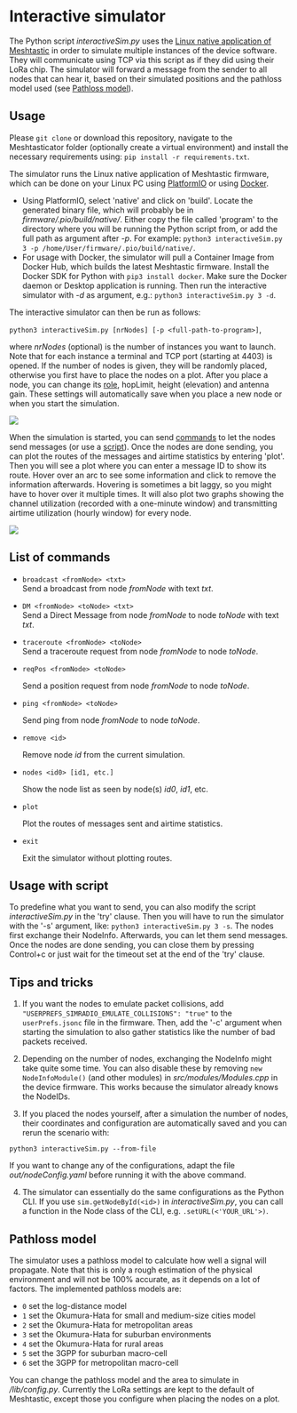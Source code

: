 # Interactive simulator

The Python script *interactiveSim.py* uses the [Linux native application of Meshtastic](https://meshtastic.org/docs/software/linux-native) in order to simulate multiple instances of the device software. They will communicate using TCP via this script as if they did using their LoRa chip. The simulator will forward a message from the sender to all nodes that can hear it, based on their simulated positions and the pathloss model used (see [Pathloss model](#Pathloss-model)).

## Usage
Please `git clone` or download this repository, navigate to the Meshtasticator folder (optionally create a virtual environment) and install the necessary requirements using: 
```pip install -r requirements.txt```.

The simulator runs the Linux native application of Meshtastic firmware, which can be done on your Linux PC using [PlatformIO](https://meshtastic.org/docs/development/firmware/build) or using [Docker](https://meshtastic.org/docs/software/linux-native#usage-with-docker). 
- Using PlatformIO, select 'native' and click on 'build'. Locate the generated binary file, which will probably be in *firmware/.pio/build/native/*. Either copy the file called 'program' to the directory where you will be running the Python script from, or add the full path as argument after *-p*. For example: ```python3 interactiveSim.py 3 -p /home/User/firmware/.pio/build/native/```.
- For usage with Docker, the simulator will pull a Container Image from Docker Hub, which builds the latest Meshtastic firmware. Install the Docker SDK for Python with ```pip3 install docker```. Make sure the Docker daemon or Desktop application is running. Then run the interactive simulator with *-d* as argument, e.g.: ```python3 interactiveSim.py 3 -d```.

The interactive simulator can then be run as follows: 

```python3 interactiveSim.py [nrNodes] [-p <full-path-to-program>]```,

where *nrNodes* (optional) is the number of instances you want to launch. Note that for each instance a terminal and TCP port (starting at 4403) is opened. If the number of nodes is given, they will be randomly placed, otherwise you first have to place the nodes on a plot. After you place a node, you can change its [role](https://meshtastic.org/docs/settings/config/device#role), hopLimit, height (elevation) and antenna gain. These settings will automatically save when you place a new node or when you start the simulation.

![](/img/configNode.png)

When the simulation is started, you can send [commands](#list-of-commands) to let the nodes send messages (or use a [script](#usage-with-script)). Once the nodes are done sending, you can plot the routes of the messages and airtime statistics by entering 'plot'. Then you will see a plot where you can enter a message ID to show its route. Hover over an arc to see some information and click to remove the information afterwards. Hovering is sometimes a bit laggy, so you might have to hover over it multiple times. It will also plot two graphs showing the channel utilization (recorded with a one-minute window) and transmitting airtime utilization (hourly window) for every node.

![](/img/route_plot2.png)

## List of commands
- ```broadcast <fromNode> <txt>```  
  Send a broadcast from node *fromNode* with text *txt*.
- ```DM <fromNode> <toNode> <txt>```  
  Send a Direct Message from node *fromNode* to node *toNode* with text *txt*.
- ```traceroute <fromNode> <toNode>```  
  Send a traceroute request from node *fromNode* to node *toNode*.
- ```reqPos <fromNode> <toNode>``` 

  Send a position request from node *fromNode* to node *toNode*.
- ```ping <fromNode> <toNode>```

  Send ping from node *fromNode* to node *toNode*.
- ```remove <id>```

  Remove node *id* from the current simulation.
- ```nodes <id0> [id1, etc.]```

  Show the node list as seen by node(s) *id0*, *id1*, etc.
- ```plot```

  Plot the routes of messages sent and airtime statistics.
- ```exit``` 

  Exit the simulator without plotting routes.

## Usage with script
To predefine what you want to send, you can also modify the script *interactiveSim.py* in the 'try' clause. Then you will have to run the simulator with the '-s' argument, like: ```python3 interactiveSim.py 3 -s```.
The nodes first exchange their NodeInfo. Afterwards, you can let them send messages. Once the nodes are done sending, you can close them by pressing Control+c or just wait for the timeout set at the end of the 'try' clause. 

## Tips and tricks
1. If you want the nodes to emulate packet collisions, add `"USERPREFS_SIMRADIO_EMULATE_COLLISIONS": "true"` to the `userPrefs.jsonc` file in the firmware. Then, add the '-c' argument when starting the simulation to also gather statistics like the number of bad packets received.
2. Depending on the number of nodes, exchanging the NodeInfo might take quite some time. You can also disable these by removing ```new NodeInfoModule()``` (and other modules) in *src/modules/Modules.cpp* in the device firmware. This works because the simulator already knows the NodeIDs. 

3. If you placed the nodes yourself, after a simulation the number of nodes, their coordinates and configuration are automatically saved and you can rerun the scenario with: 

  ```python3 interactiveSim.py --from-file```

  If you want to change any of the configurations, adapt the file *out/nodeConfig.yaml* before running it with the above command.

4. The simulator can essentially do the same configurations as the Python CLI. If you use ```sim.getNodeById(<id>)``` in *interactiveSim.py*, you can call a function in the Node class of the CLI, e.g. ```.setURL(<'YOUR_URL'>)```.

## Pathloss model
The simulator uses a pathloss model to calculate how well a signal will propagate. Note that this is only a rough estimation of the physical environment and will not be 100% accurate, as it depends on a lot of factors. The implemented pathloss models are:
* ```0``` set the log-distance model  
* ```1``` set the Okumura-Hata for small and medium-size cities model  
* ```2``` set the Okumura-Hata for metropolitan areas  
* ```3``` set the Okumura-Hata for suburban environments
* ```4``` set the Okumura-Hata for rural areas  
* ```5``` set the 3GPP for suburban macro-cell  
* ```6``` set the 3GPP for metropolitan macro-cell  

You can change the pathloss model and the area to simulate in */lib/config.py*. 
Currently the LoRa settings are kept to the default of Meshtastic, except those you configure when placing the nodes on a plot. 
